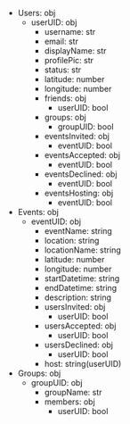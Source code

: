 - Users: obj
    - userUID: obj
        - username: str
        - email: str
        - displayName: str
        - profilePic: str
        - status: str
        - latitude: number
        - longitude: number
        - friends: obj
            - userUID: bool
        - groups: obj
            - groupUID: bool
        - eventsInvited: obj
            - eventUID: bool
        - eventsAccepted: obj
            - eventUID: bool
        - eventsDeclined: obj
            - eventUID: bool
        - eventsHosting: obj
            - eventUID: bool
- Events: obj
    - eventUID: obj
        - eventName: string
        - location: string
        - locationName: string
        - latitude: number
        - longitude: number
        - startDatetime: string
        - endDatetime: string
        - description: string
        - usersInvited: obj
            - userUID: bool
        - usersAccepted: obj
            - userUID: bool
        - usersDeclined: obj
            - userUID: bool
        - host: string(userUID)
- Groups: obj
    - groupUID: obj
        - groupName: str
        - members: obj
            - userUID: bool
